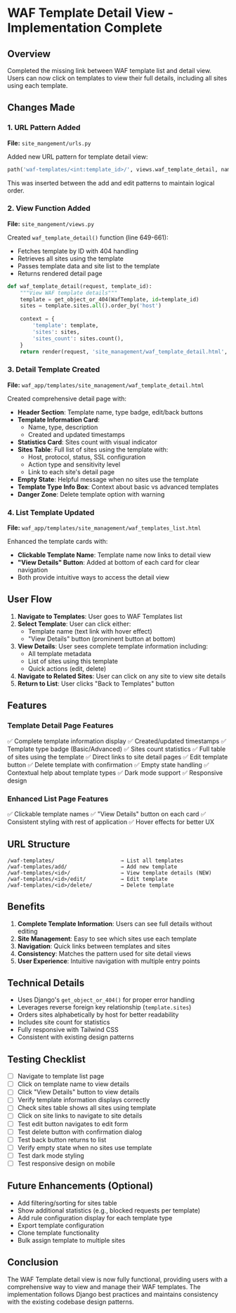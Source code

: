 # WAF Template Detail View - Implementation Complete

## Overview
Completed the missing link between WAF template list and detail view. Users can now click on templates to view their full details, including all sites using each template.

## Changes Made

### 1. URL Pattern Added
**File:** `site_mangement/urls.py`

Added new URL pattern for template detail view:
```python
path('waf-templates/<int:template_id>/', views.waf_template_detail, name='waf_template_detail'),
```

This was inserted between the add and edit patterns to maintain logical order.

### 2. View Function Added
**File:** `site_mangement/views.py`

Created `waf_template_detail()` function (line 649-661):
- Fetches template by ID with 404 handling
- Retrieves all sites using the template
- Passes template data and site list to the template
- Returns rendered detail page

```python
def waf_template_detail(request, template_id):
    """View WAF template details"""
    template = get_object_or_404(WafTemplate, id=template_id)
    sites = template.sites.all().order_by('host')
    
    context = {
        'template': template,
        'sites': sites,
        'sites_count': sites.count(),
    }
    return render(request, 'site_management/waf_template_detail.html', context)
```

### 3. Detail Template Created
**File:** `waf_app/templates/site_management/waf_template_detail.html`

Created comprehensive detail page with:
- **Header Section**: Template name, type badge, edit/back buttons
- **Template Information Card**: 
  - Name, type, description
  - Created and updated timestamps
- **Statistics Card**: Sites count with visual indicator
- **Sites Table**: Full list of sites using the template with:
  - Host, protocol, status, SSL configuration
  - Action type and sensitivity level
  - Link to each site's detail page
- **Empty State**: Helpful message when no sites use the template
- **Template Type Info Box**: Context about basic vs advanced templates
- **Danger Zone**: Delete template option with warning

### 4. List Template Updated
**File:** `waf_app/templates/site_management/waf_templates_list.html`

Enhanced the template cards with:
- **Clickable Template Name**: Template name now links to detail view
- **"View Details" Button**: Added at bottom of each card for clear navigation
- Both provide intuitive ways to access the detail view

## User Flow

1. **Navigate to Templates**: User goes to WAF Templates list
2. **Select Template**: User can click either:
   - Template name (text link with hover effect)
   - "View Details" button (prominent button at bottom)
3. **View Details**: User sees complete template information including:
   - All template metadata
   - List of sites using this template
   - Quick actions (edit, delete)
4. **Navigate to Related Sites**: User can click on any site to view site details
5. **Return to List**: User clicks "Back to Templates" button

## Features

### Template Detail Page Features
✅ Complete template information display
✅ Created/updated timestamps
✅ Template type badge (Basic/Advanced)
✅ Sites count statistics
✅ Full table of sites using the template
✅ Direct links to site detail pages
✅ Edit template button
✅ Delete template with confirmation
✅ Empty state handling
✅ Contextual help about template types
✅ Dark mode support
✅ Responsive design

### Enhanced List Page Features
✅ Clickable template names
✅ "View Details" button on each card
✅ Consistent styling with rest of application
✅ Hover effects for better UX

## URL Structure

```
/waf-templates/                     → List all templates
/waf-templates/add/                 → Add new template
/waf-templates/<id>/                → View template details (NEW)
/waf-templates/<id>/edit/           → Edit template
/waf-templates/<id>/delete/         → Delete template
```

## Benefits

1. **Complete Template Information**: Users can see full details without editing
2. **Site Management**: Easy to see which sites use each template
3. **Navigation**: Quick links between templates and sites
4. **Consistency**: Matches the pattern used for site detail views
5. **User Experience**: Intuitive navigation with multiple entry points

## Technical Details

- Uses Django's `get_object_or_404()` for proper error handling
- Leverages reverse foreign key relationship (`template.sites`)
- Orders sites alphabetically by host for better readability
- Includes site count for statistics
- Fully responsive with Tailwind CSS
- Consistent with existing design patterns

## Testing Checklist

- [ ] Navigate to template list page
- [ ] Click on template name to view details
- [ ] Click "View Details" button to view details
- [ ] Verify template information displays correctly
- [ ] Check sites table shows all sites using template
- [ ] Click on site links to navigate to site details
- [ ] Test edit button navigates to edit form
- [ ] Test delete button with confirmation dialog
- [ ] Test back button returns to list
- [ ] Verify empty state when no sites use template
- [ ] Test dark mode styling
- [ ] Test responsive design on mobile

## Future Enhancements (Optional)

- Add filtering/sorting for sites table
- Show additional statistics (e.g., blocked requests per template)
- Add rule configuration display for each template type
- Export template configuration
- Clone template functionality
- Bulk assign template to multiple sites

## Conclusion

The WAF Template detail view is now fully functional, providing users with a comprehensive way to view and manage their WAF templates. The implementation follows Django best practices and maintains consistency with the existing codebase design patterns.